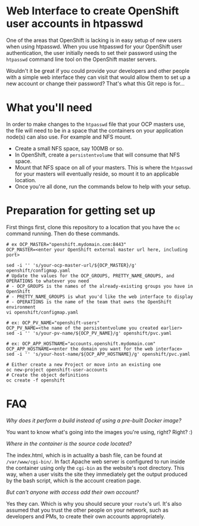 # Web Interface to create OpenShift user accounts in htpasswd

One of the areas that OpenShift is lacking is in easy setup of new users when using htpasswd.  When you use htpasswd for your 
OpenShift user authentication, the user initially needs to set their password using the `htpasswd` command line tool on the
OpenShift master servers.

Wouldn't it be great if you could provide your developers and other people with a simple web interface they can visit that
would allow them to set up a new account or change their password?  That's what this Git repo is for...

# What you'll need

In order to make changes to the `htpasswd` file that your OCP masters use, the file will need to be in a space that the
containers on your application node(s) can also use.  For example and NFS mount.

- Create a small NFS space, say 100MB or so.
- In OpenShift, create a `persistentvolume` that will consume that NFS space.
- Mount that NFS space on all of your masters.  This is where the `htpasswd` for your masters will eventually reside, so mount it to an applicable location.
- Once you're all done, run the commands below to help with your setup.

# Preparation for getting set up

First things first, clone this repository to a location that you have the `oc` command running.  Then do these commands.

```
# ex OCP_MASTER="openshift.mydomain.com:8443"
OCP_MASTER=<enter your OpenShift external master url here, including port>

sed -i '' 's/your-ocp-master-url/${OCP_MASTER}/g' openshift/configmap.yaml
# Update the values for the OCP_GROUPS, PRETTY_NAME_GROUPS, and OPERATIONS to whatever you need
# - OCP_GROUPS is the names of the already-existing groups you have in OpenShift
# - PRETTY_NAME_GROUPS is what you'd like the web interface to display
# - OPERATIONS is the name of the team that owns the OpenShift environment
vi openshift/configmap.yaml

# ex: OCP_PV_NAME="openshift-users"
OCP_PV_NAME=<the name of the persistentvolume you created earlier>
sed -i '' 's/your-pv-name/${OCP_PV_NAME}/g' openshift/pvc.yaml

# ex: OCP_APP_HOSTNAME="accounts.openshift.mydomain.com"
OCP_APP_HOSTNAME=<enter the domain you want for the web interface>
sed -i '' 's/your-host-name/${OCP_APP_HOSTNAME}/g' openshift/pvc.yaml

# Either create a new Project or move into an existing one
oc new-project openshift-user-accounts
# Create the object definitions
oc create -f openshift
```

# FAQ

_Why does it perform a build instead of using a pre-built Docker image?_

You want to know what's going into the images you're using, right?  Right? :)

_Where in the container is the source code located?_

The index.html, which is in actuality a bash file, can be found at `/var/www/cgi-bin/`.  In fact Apache web server is configured to run inside the
container using only the `cgi-bin` as the website's root directory.  This way, when a user visits the site they immediately get the output produced
by the bash script, which is the account creation page.

_But can't anyone with access add their own account?_

Yes they can.  Which is why you should secure your `route`'s url.  It's also assumed that you trust the other people on your network, such as
developers and PMs, to create their own accounts appropriately.

